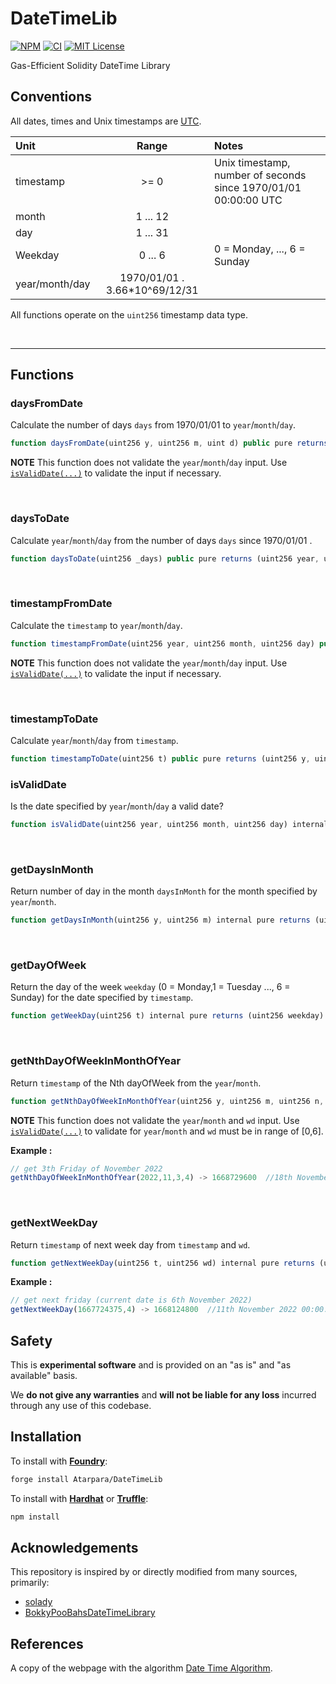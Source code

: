 # DateTimeLib

[![NPM][npm-shield]][npm-url]
[![CI][ci-shield]][ci-url]
[![MIT License][license-shield]][license-url]

Gas-Efficient Solidity DateTime Library

## Conventions

All dates, times and Unix timestamps are [UTC](https://en.wikipedia.org/wiki/Coordinated_Universal_Time).

Unit           | Range                         | Notes
:------------- |:---------------------------:  |:---------------------------------------------------------------
timestamp      | >= 0                          | Unix timestamp, number of seconds since 1970/01/01 00:00:00 UTC
month          | 1 ... 12                      |
day            | 1 ... 31                      |
Weekday        | 0 ... 6                       | 0 = Monday, ..., 6 = Sunday
year/month/day | 1970/01/01 . 3.66*10^69/12/31 |

All functions operate on the `uint256` timestamp data type.

<br />

<hr />

## Functions

### daysFromDate
Calculate the number of days `days` from 1970/01/01 to `year`/`month`/`day`.

```javascript
function daysFromDate(uint256 y, uint256 m, uint d) public pure returns (uint256 day)
```

**NOTE** This function does not validate the `year`/`month`/`day` input. Use [`isValidDate(...)`](#isvaliddate) to validate the input if necessary.

<br />

### daysToDate

Calculate `year`/`month`/`day` from the number of days `days` since 1970/01/01 .

```javascript
function daysToDate(uint256 _days) public pure returns (uint256 year, uint256 month, uint256 day)
```

<br />

### timestampFromDate

Calculate the `timestamp` to `year`/`month`/`day`.

```javascript
function timestampFromDate(uint256 year, uint256 month, uint256 day) public pure returns (uint timestamp)
```

**NOTE** This function does not validate the `year`/`month`/`day` input. Use [`isValidDate(...)`](#isvaliddate) to validate the input if necessary.

<br />


### timestampToDate

Calculate `year`/`month`/`day` from `timestamp`.

```javascript
function timestampToDate(uint256 t) public pure returns (uint256 y, uint256 m, uint256 d)
```

### isValidDate

Is the date specified by `year`/`month`/`day` a valid date?

```javascript
function isValidDate(uint256 year, uint256 month, uint256 day) internal pure returns (bool valid)
```

<br />

### getDaysInMonth

Return number of day in the month `daysInMonth` for the month specified by `year`/`month`.

```javascript
function getDaysInMonth(uint256 y, uint256 m) internal pure returns (uint256 d)
```

<br />

### getDayOfWeek

Return the day of the week `weekday` (0 = Monday,1 = Tuesday ..., 6 = Sunday) for the date specified by `timestamp`.

```javascript
function getWeekDay(uint256 t) internal pure returns (uint256 weekday) 
```

<br />

### getNthDayOfWeekInMonthOfYear

Return `timestamp` of the Nth dayOfWeek from the `year`/`month`.

```javascript
function getNthDayOfWeekInMonthOfYear(uint256 y, uint256 m, uint256 n, uint256 wd) internal pure returns (uint256 t)
```
**NOTE** This function does not validate the `year`/`month` and `wd` input. Use [`isValidDate(...)`](#isvaliddate) to validate for `year`/`month` and `wd` must be in range of [0,6].

**Example :**
```javascript
// get 3th Friday of November 2022
getNthDayOfWeekInMonthOfYear(2022,11,3,4) -> 1668729600  //18th November 2022 00:00:00 UTC
```
<br />

### getNextWeekDay

Return `timestamp` of next week day from `timestamp` and `wd`.

```javascript
function getNextWeekDay(uint256 t, uint256 wd) internal pure returns (uint256 _timestamp)
```
**Example :**
```javascript
// get next friday (current date is 6th November 2022)
getNextWeekDay(1667724375,4) -> 1668124800  //11th November 2022 00:00:00 UTC
```

## Safety

This is **experimental software** and is provided on an "as is" and "as available" basis.

We **do not give any warranties** and **will not be liable for any loss** incurred through any use of this codebase.

## Installation

To install with [**Foundry**](https://github.com/gakonst/foundry):

```sh
forge install Atarpara/DateTimeLib
```

To install with [**Hardhat**](https://github.com/nomiclabs/hardhat) or [**Truffle**](https://github.com/trufflesuite/truffle):

```sh
npm install
```

## Acknowledgements

This repository is inspired by or directly modified from many sources, primarily:
- [solady](https://github.com/Vectorized/solady)
- [BokkyPooBahsDateTimeLibrary](https://github.com/bokkypoobah/BokkyPooBahsDateTimeLibrary)


## References

A copy of the webpage with the algorithm [Date Time Algorithm](https://howardhinnant.github.io/date_algorithms.html).

[npm-shield]: https://img.shields.io/npm/v/@atarpara/datetimelib.svg
[npm-url]: https://www.npmjs.com/package/@atarpara/datetimelib

[ci-shield]: https://img.shields.io/github/workflow/status/atarpara/datetimelib/ci?label=build
[ci-url]: https://github.com/atarpara/datetimelib/actions/workflows/ci.yml

[license-shield]: https://img.shields.io/badge/License-MIT-green.svg
[license-url]: https://github.com/vectorized/solady/blob/main/LICENSE.txt

